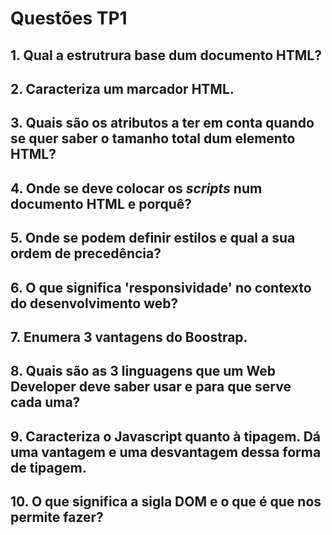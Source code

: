 # Questões TP1

## 1. Qual a estrutrura base dum documento HTML?

## 2. Caracteriza um marcador HTML.

## 3. Quais são os atributos a ter em conta quando se quer saber o tamanho total dum elemento HTML?

## 4. Onde se deve colocar os *scripts* num documento HTML e porquê?

## 5. Onde se podem definir estilos e qual a sua ordem de precedência?

## 6. O que significa 'responsividade' no contexto do desenvolvimento web?

## 7. Enumera 3 vantagens do Boostrap.

## 8. Quais são as 3 linguagens que um Web Developer deve saber usar e para que serve cada uma?

## 9. Caracteriza o Javascript quanto à tipagem. Dá uma vantagem e uma desvantagem dessa forma de tipagem.

## 10. O que significa a sigla DOM e o que é que nos permite fazer?


